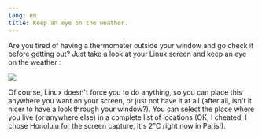 ```yaml
---
lang: en
title: Keep an eye on the weather.
---
```


Are you tired of having a thermometer outside your window and go 
check it before getting out? Just take a look at your Linux screen and 
keep an eye on the weather :

<img src="Images/weather.png" />

Of course, Linux doesn't force you to do anything, so you can place 
this anywhere you want on your screen, or just not have it at all (after 
all, isn't it nicer to have a look through your window?). You can 
select the place where you live (or anywhere else) in a complete list of 
locations (OK, I cheated, I chose Honolulu for the screen capture, it's 
2°C right now in Paris!).




